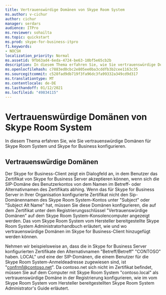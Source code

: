 ```yaml
---
title: Vertrauenswürdige Domänen von Skype Room System
ms.author: v-cichur
author: cichur
manager: serdars
audience: ITPro
ms.reviewer: sohailta
ms.topic: quickstart
ms.prod: skype-for-business-itpro
f1.keywords:
- NOCSH
localization_priority: Normal
ms.assetid: 9fb63ad4-6eda-4724-be63-10bf5e65cb2b
description: In diesem Thema erfahren Sie, wie Sie vertrauenswürdige Domänen für Skype Room System und Skype for Business konfigurieren.
ms.openlocfilehash: c7883ed0cbc2e805ee0ba3cddfb3b2cee1163c35
ms.sourcegitcommit: c528fad9db719f3fa96dc3fa99332a349cd9d317
ms.translationtype: MT
ms.contentlocale: de-DE
ms.lasthandoff: 01/12/2021
ms.locfileid: "49834115"
---
```

# <a name="skype-room-system-trusted-domains"></a>Vertrauenswürdige Domänen von Skype Room System
 
In diesem Thema erfahren Sie, wie Sie vertrauenswürdige Domänen für Skype Room System und Skype for Business konfigurieren.
  
## <a name="trusted-domains"></a>Vertrauenswürdige Domänen

Der Skype for Business-Client zeigt ein Dialogfeld an, in dem Benutzer das Zertifikat von Skype for Business Server akzeptieren können, wenn sich die SIP-Domäne des Benutzerkontos von dem Namen im Betreff- oder Alternativnamen des Zertifikats abhing. Wenn das für Skype for Business Server in Ihrer Organisation konfigurierte Zertifikat nicht den Sip-Domänennamen des Skype Room System-Kontos unter "Subject" oder "Subject Alt Name" hat, müssen Sie diese Domänen konfigurieren, die auf dem Zertifikat unter dem Registrierungsschlüssel "Vertrauenswürdige Domänen" auf dem Skype Room System-Konsolencomputer angezeigt werden. Das vom Skype Room System vom Hersteller bereitgestellte Skype Room System Administratorhandbuch erläutert, wie und wo vertrauenswürdige Domänen im Skype for Business-Client hinzugefügt werden können. 
  
Nehmen wir beispielsweise an, dass die in Skype for Business Server konfigurierten Zertifikate den Alternativnamen "Betreff/Betreff" "CONTOSO" haben. LOCAL" und eine der SIP-Domänen, die einem Benutzer für die Skype Room System-Anmeldeadresse zugewiesen sind, ist "confrm1@contoso.net". Da contoso.net sich nicht im Zertifikat befindet, müssen Sie auf dem Computer mit Skype Room System "contoso.local" als vertrauenswürdige Domäne in der Registrierung konfigurieren, wie im vom Skype Room System vom Hersteller bereitgestellten Skype Room System Administrator's Guide erläutert. 
  

